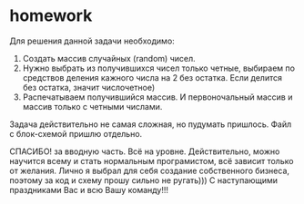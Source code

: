# homework
Для решения данной задачи необходимо:
1. Создать массив случайных (random) чисел.
2. Нужно выбрать из получившихся чисел только четные, выбираем по средствов деления кажного числа на 2 без остатка. Если делится без остатка, значит числочетное)
3. Распечатываем получившийся массив. И первоночальный массив и массив только с четными числами.

Задача действительно не самая сложная, но пудумать пришлось.
Файл с блок-схемой пришлю отдельно.

СПАСИБО! за вводную часть. Всё на уровне. Действительно, можно научится всему и стать нормальным програмистом, всё зависит только от желания. Лично я выбрал для себя создание собственного 
бизнеса,  поэтому за код и схему прошу сильно не ругать))) С наступающими праздниками Вас и всю Вашу команду!!!
